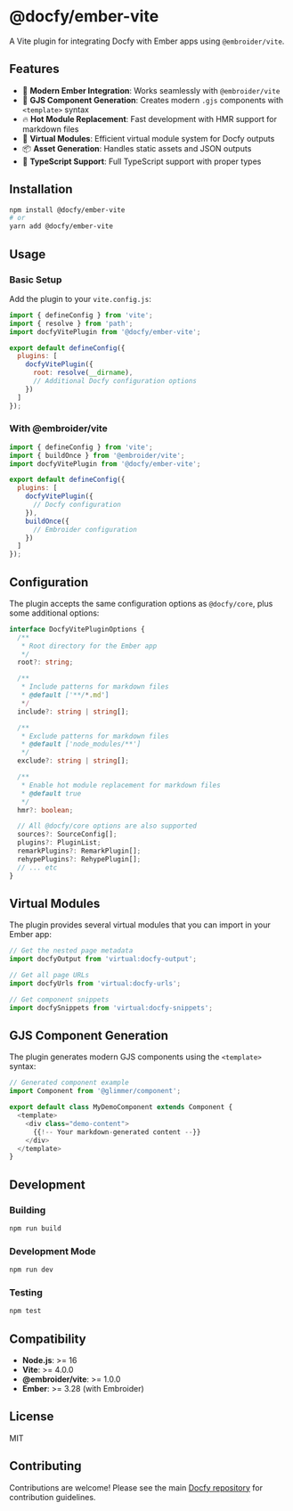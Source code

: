 # @docfy/ember-vite

A Vite plugin for integrating Docfy with Ember apps using `@embroider/vite`.

## Features

- 🚀 **Modern Ember Integration**: Works seamlessly with `@embroider/vite`
- 📄 **GJS Component Generation**: Creates modern `.gjs` components with `<template>` syntax
- 🔥 **Hot Module Replacement**: Fast development with HMR support for markdown files
- 🎯 **Virtual Modules**: Efficient virtual module system for Docfy outputs
- 📦 **Asset Generation**: Handles static assets and JSON outputs
- 🔧 **TypeScript Support**: Full TypeScript support with proper types

## Installation

```bash
npm install @docfy/ember-vite
# or
yarn add @docfy/ember-vite
```

## Usage

### Basic Setup

Add the plugin to your `vite.config.js`:

```javascript
import { defineConfig } from 'vite';
import { resolve } from 'path';
import docfyVitePlugin from '@docfy/ember-vite';

export default defineConfig({
  plugins: [
    docfyVitePlugin({
      root: resolve(__dirname),
      // Additional Docfy configuration options
    })
  ]
});
```

### With @embroider/vite

```javascript
import { defineConfig } from 'vite';
import { buildOnce } from '@embroider/vite';
import docfyVitePlugin from '@docfy/ember-vite';

export default defineConfig({
  plugins: [
    docfyVitePlugin({
      // Docfy configuration
    }),
    buildOnce({
      // Embroider configuration
    })
  ]
});
```

## Configuration

The plugin accepts the same configuration options as `@docfy/core`, plus some additional options:

```typescript
interface DocfyVitePluginOptions {
  /**
   * Root directory for the Ember app
   */
  root?: string;

  /**
   * Include patterns for markdown files
   * @default ['**/*.md']
   */
  include?: string | string[];

  /**
   * Exclude patterns for markdown files
   * @default ['node_modules/**']
   */
  exclude?: string | string[];

  /**
   * Enable hot module replacement for markdown files
   * @default true
   */
  hmr?: boolean;

  // All @docfy/core options are also supported
  sources?: SourceConfig[];
  plugins?: PluginList;
  remarkPlugins?: RemarkPlugin[];
  rehypePlugins?: RehypePlugin[];
  // ... etc
}
```

## Virtual Modules

The plugin provides several virtual modules that you can import in your Ember app:

```javascript
// Get the nested page metadata
import docfyOutput from 'virtual:docfy-output';

// Get all page URLs
import docfyUrls from 'virtual:docfy-urls';

// Get component snippets
import docfySnippets from 'virtual:docfy-snippets';
```

## GJS Component Generation

The plugin generates modern GJS components using the `<template>` syntax:

```javascript
// Generated component example
import Component from '@glimmer/component';

export default class MyDemoComponent extends Component {
  <template>
    <div class="demo-content">
      {{!-- Your markdown-generated content --}}
    </div>
  </template>
}
```

## Development

### Building

```bash
npm run build
```

### Development Mode

```bash
npm run dev
```

### Testing

```bash
npm test
```

## Compatibility

- **Node.js**: >= 16
- **Vite**: >= 4.0.0
- **@embroider/vite**: >= 1.0.0
- **Ember**: >= 3.28 (with Embroider)

## License

MIT

## Contributing

Contributions are welcome! Please see the main [Docfy repository](https://github.com/josemarluedke/docfy) for contribution guidelines.